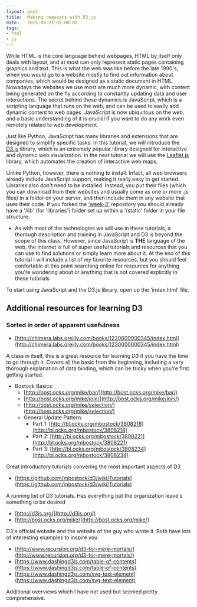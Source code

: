 ```yaml
---
layout: post
title:  Making requests with D3.js
date:   2015-09-23 02:00:00
tags:
- html
- js
---
```


While HTML is the core language behind webpages, HTML by itself only deals with layout, and at most can only represent static pages containing graphics and text. This is what the web was like before the late 1990's, when you would go to a website mostly to find out information about companies, which would be designed as a static document in HTML. Nowadays the websites we use most are much more dynamic, with content being generated on the fly according to constantly updating data and user interactions. The secret behind these dynamics is JavaScript, which is a scripting language that runs on the web, and can be used to easily add dynamic content to web pages. JavaScript is now ubiquitous on the web, and a basic understanding of it is crucial if you want to do any work even remotely related to web development. 

Just like Python, JavaScript has many libraries and extensions that are designed to simplify specific tasks. In this tutorial, we will introduce the [D3.js](http://d3js.org/) library, which is an extremely popular library designed for interactive and dynamic web visualization. In the next tutorial we will use the [Leaflet.js](http://leafletjs.com/) library, which automates the creation of interactive web maps.

Unlike Python, however, there is nothing to install. Infact, all web browsers already include JavaScript support, making it really easy to get started. Libraries also don't need to be installed. Instead, you put their files (which you can download from their websites and usually come as one or more .js files) in a folder on your server, and then include them in any website that uses their code. If you forked the ['week-3'](https://github.com/data-mining-the-city/week-3) repository you should already have a '/lib' (for 'libraries') folder set up within a '/static' folder in your file structure. 

* As with most of the technologies we will use in these tutorials, a thorough description and training in JavaScript and D3 is beyond the scope of this class. However, since JavaScript is **THE** language of the web, the internet is full of super useful tutorials and resources that you can use to find solutions or simply learn more about it. At the end of this tutorial I will include a list of my favorite resources, but you should feel confortable at this point searching online for resources for anything you're wondering about or anything that is not covered explicitly in these tutorials

To start using JavaScript and the D3.js library, open up the 'index.html' file.




## Additional resources for learning D3
### Sorted in order of apparent usefulness

- [http://chimera.labs.oreilly.com/books/1230000000345/index.html](http://chimera.labs.oreilly.com/books/1230000000345/index.html)

A class in itself, this is a great resource for learning D3 if you have the time to go through it. Covers all the basic from the beginning, including a very thorough explanation of data binding, which can be tricky when you're first getting started.

- Bostock Basics:
  - [http://bost.ocks.org/mike/bar/](http://bost.ocks.org/mike/bar/)
  - [http://bost.ocks.org/mike/join/](http://bost.ocks.org/mike/join/)
  - [http://bost.ocks.org/mike/selection/](http://bost.ocks.org/mike/selection/)
  - General Update Pattern:
    -  Part 1: [http://bl.ocks.org/mbostock/3808218](http://bl.ocks.org/mbostock/3808218)
    -  Part 2: [http://bl.ocks.org/mbostock/3808221](http://bl.ocks.org/mbostock/3808221)
    -  Part 3: [http://bl.ocks.org/mbostock/3808234](http://bl.ocks.org/mbostock/3808234)

Great introductory tutorials convering the most important aspects of D3

- [https://github.com/mbostock/d3/wiki/Tutorials](https://github.com/mbostock/d3/wiki/Tutorials)
 
A running list of D3 tutorials. Has everything but the organization leave's something to be desired

- [http://d3js.org/](http://d3js.org/)
- [http://bost.ocks.org/mike/](http://bost.ocks.org/mike/)

D3's official website and the website of the guy who wrote it. Both have lots of interesting examples to inspire you.

- [http://www.recursion.org/d3-for-mere-mortals/](http://www.recursion.org/d3-for-mere-mortals/)
- [https://www.dashingd3js.com/table-of-contents](https://www.dashingd3js.com/table-of-contents)
- [https://www.dashingd3js.com/svg-text-element](https://www.dashingd3js.com/svg-text-element)

Additional overviews which I have not used but seemed pretty comprehensive.